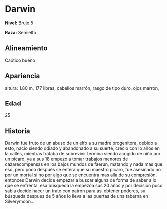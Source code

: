 # Darwin

**Nivel:** Brujo 5

**Raza:** Semielfo

## Alineamiento
Caótico bueno

## Apariencia
 altura: 1.80 m, 177 libras, cabellos marrón, rasgo de tipo duro, ojos marrón, 

## Edad
25

## Historia
Darwin fue fruto de un abuso de un elfo a su madre progenitora, debido a esto, nacio siendo odiado y abandonado a su suerte, crecio con lo años en la calles, mientras trataba de sobrevivir termina siendo acogido de niño por un picaro, ya a sus 18 empezo a tomar trabajos menores de cazarecompensas en los bajos mundos de faerun, matando y nada mas que eso, pero poco después se entera que su maestro picaro, fue asesinado no por un mortal si no por algo que se encuentra mas alla de su compresión, entonces Darwin decide empezar a buscar alguna de forma de saber a lo que se enfrenta, esa búsqueda la empezóa sus 20 años y por decisión poco sabia decide hacer un trato con patron para asi obtener poderes, su búsqueda despues de 5 años lo lleva a las puertas de una taberna en Silverymoon...

